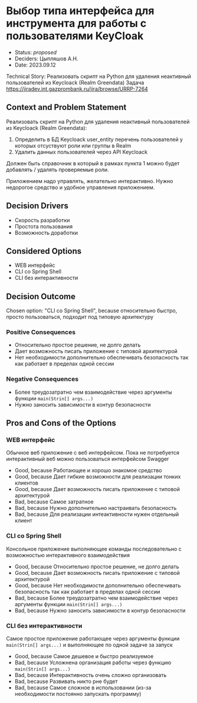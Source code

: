 # Выбор типа интерфейса для инструмента для работы с пользователями KeyCloak

* Status: *proposed*
* Deciders: Цыпляшов А.Н.
* Date: 2023.09.12

Technical Story:
Реализовать скрипт на Python для удаления неактивный пользователей из Keycloack (Realm Greendata)
Задача https://jiradev.int.gazprombank.ru/jira/browse/URRP-7264

## Context and Problem Statement

Реализовать скрипт на Python для удаления неактивный пользователей из Keycloack (Realm Greendata):

1. Определить в БД Keycloack user_entity перечень пользователей у которых отсуствуют роли или группы в Realm
2. Удалить данных пользователей через API Keycloack

Должен быть справочник в который в рамках пункта 1 можно будет добавлять / удалять проверяемые роли.

Приложением надо управлять, желательно интерактивно. Нужно недорогое средство и удобное управления приложением.

## Decision Drivers <!-- optional -->

* Скорость разработки
* Простота пользования
* Возможность доработки

## Considered Options

* WEB интерфейс
* CLI со Spring Shell
* CLI без интерактивности

## Decision Outcome

Chosen option: "CLI со Spring Shell", because относительно быстро, просто пользоваться, подходит под типовую архитектуру

### Positive Consequences

* Относительно простое решение, не долго делать
* Дает возможность писать приложение с типовой архитектурой
* Нет необходимости дополнительно обеспечивать безопасность так как работает в пределах одной сессии

### Negative Consequences

* Более треудозатратно чем взаимодействие через аргументы функции `main(Strin[] args...)`
* Нужно заносить зависимости в контур безопасности

## Pros and Cons of the Options <!-- optional -->

### WEB интерфейс

Обычное веб приложение с веб интерфейсом. Пока не потребуется интерактивный веб можно пользоваться интерфейсом Swagger

* Good, because Работающее и хорошо знакомое средство
* Good, because Дает гибкие возможности для реализации тонких клиентов
* Good, because Дает возможность писать приложение с типовой архитектурой
* Bad, because Самое затратное
* Bad, because Нужно дополнительно настраивать безопасность
* Bad, because Для реализации интеактивности нужен отдельный клиент

### CLI со Spring Shell

Консольное приложение выполняющее команды последовательно с возможностью интерактивного взаимодействия

* Good, because Относительно простое решение, не долго делать
* Good, because Дает возможность писать приложение с типовой архитектурой
* Good, because Нет необходимости дополнительно обеспечивать безопасность так как работает в пределах одной сессии
* Bad, because Более треудозатратно чем взаимодействие через аргументы функции `main(Strin[] args...)`
* Bad, because Нужно заносить зависимости в контур безопасности

### CLI без интерактивности

Самое простое приложение работающее через аргументы функции `main(Strin[] args...)` и выполняющее по одной задаче за запуск

* Good, because Самое дешевое и быстро реализуемое
* Bad, because Усложнена организация работы через функцию `main(Strin[] args...)`
* Bad, because Интерактивность очень сложно организовать
* Bad, because Развивать никто рне будет
* Bad, because Самое сложное в использовании (из-за необходимости постоянно запускать программу)

